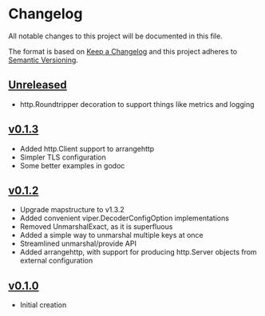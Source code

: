 # Changelog
All notable changes to this project will be documented in this file.

The format is based on [Keep a Changelog](http://keepachangelog.com/en/1.0.0/)
and this project adheres to [Semantic Versioning](http://semver.org/spec/v2.0.0.html).

## [Unreleased]
- http.Roundtripper decoration to support things like metrics and logging

## [v0.1.3]
- Added http.Client support to arrangehttp
- Simpler TLS configuration
- Some better examples in godoc

## [v0.1.2]
- Upgrade mapstructure to v1.3.2
- Added convenient viper.DecoderConfigOption implementations
- Removed UnmarshalExact, as it is superfluous
- Added a simple way to unmarshal multiple keys at once
- Streamlined unmarshal/provide API
- Added arrangehttp, with support for producing http.Server objects from external configuration

## [v0.1.0]
- Initial creation

[Unreleased]: https://github.com/xmidt-org/arrange/compare/v0.1.3..HEAD
[v0.1.3]: https://github.com/xmidt-org/arrange/compare/0.1.2...v0.1.3
[v0.1.2]: https://github.com/xmidt-org/arrange/compare/0.1.1...v0.1.2
[v0.1.1]: https://github.com/xmidt-org/arrange/compare/0.1.0...v0.1.1
[v0.1.0]: https://github.com/xmidt-org/arrange/compare/0.0.0...v0.1.0
